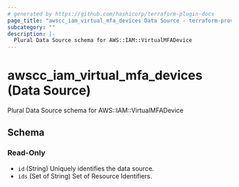 ```yaml
---
# generated by https://github.com/hashicorp/terraform-plugin-docs
page_title: "awscc_iam_virtual_mfa_devices Data Source - terraform-provider-awscc"
subcategory: ""
description: |-
  Plural Data Source schema for AWS::IAM::VirtualMFADevice
---
```


# awscc_iam_virtual_mfa_devices (Data Source)

Plural Data Source schema for AWS::IAM::VirtualMFADevice



<!-- schema generated by tfplugindocs -->
## Schema

### Read-Only

- `id` (String) Uniquely identifies the data source.
- `ids` (Set of String) Set of Resource Identifiers.


